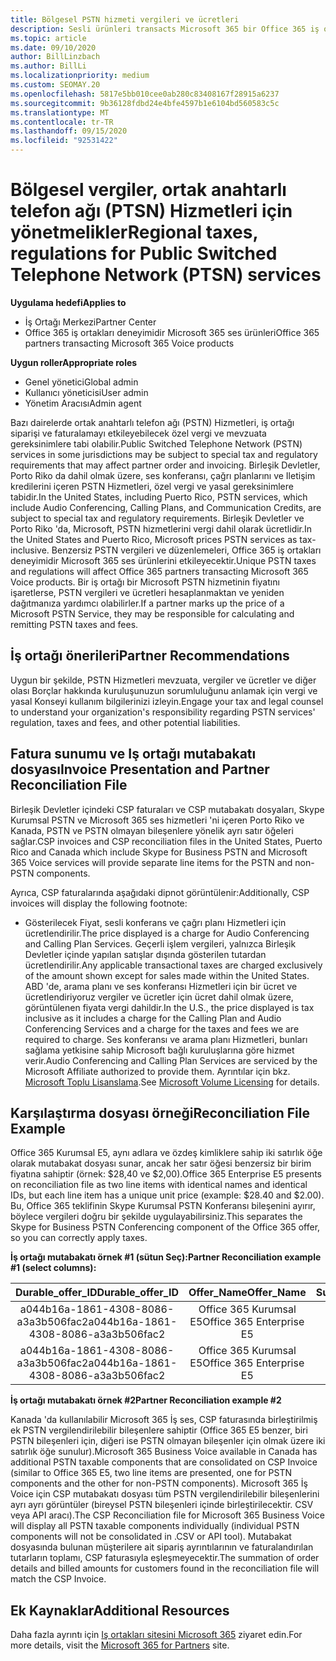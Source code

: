 ```yaml
---
title: Bölgesel PSTN hizmeti vergileri ve ücretleri
description: Sesli ürünleri transacts Microsoft 365 bir Office 365 iş ortağı olarak, PSTN Hizmetleri için bölgesel vergiler, ücretler veya yasal gereksinimlere tabi olabilirsiniz.
ms.topic: article
ms.date: 09/10/2020
author: BillLinzbach
ms.author: BillLi
ms.localizationpriority: medium
ms.custom: SEOMAY.20
ms.openlocfilehash: 5817e5bb010cee0ab280c83408167f28915a6237
ms.sourcegitcommit: 9b36128fdbd24e4bfe4597b1e6104bd560583c5c
ms.translationtype: MT
ms.contentlocale: tr-TR
ms.lasthandoff: 09/15/2020
ms.locfileid: "92531422"
---
```

# <a name="regional-taxes-regulations-for-public-switched-telephone-network-ptsn-services"></a><span data-ttu-id="21c07-103">Bölgesel vergiler, ortak anahtarlı telefon ağı (PTSN) Hizmetleri için yönetmelikler</span><span class="sxs-lookup"><span data-stu-id="21c07-103">Regional taxes, regulations for Public Switched Telephone Network (PTSN) services</span></span>

<span data-ttu-id="21c07-104">**Uygulama hedefi**</span><span class="sxs-lookup"><span data-stu-id="21c07-104">**Applies to**</span></span>

- <span data-ttu-id="21c07-105">İş Ortağı Merkezi</span><span class="sxs-lookup"><span data-stu-id="21c07-105">Partner Center</span></span>
- <span data-ttu-id="21c07-106">Office 365 iş ortakları deneyimidir Microsoft 365 ses ürünleri</span><span class="sxs-lookup"><span data-stu-id="21c07-106">Office 365 partners transacting Microsoft 365 Voice products</span></span>

<span data-ttu-id="21c07-107">**Uygun roller**</span><span class="sxs-lookup"><span data-stu-id="21c07-107">**Appropriate roles**</span></span>
-    <span data-ttu-id="21c07-108">Genel yönetici</span><span class="sxs-lookup"><span data-stu-id="21c07-108">Global admin</span></span>
-    <span data-ttu-id="21c07-109">Kullanıcı yöneticisi</span><span class="sxs-lookup"><span data-stu-id="21c07-109">User admin</span></span>
-    <span data-ttu-id="21c07-110">Yönetim Aracısı</span><span class="sxs-lookup"><span data-stu-id="21c07-110">Admin agent</span></span>

<span data-ttu-id="21c07-111">Bazı dairelerde ortak anahtarlı telefon ağı (PSTN) Hizmetleri, iş ortağı siparişi ve faturalamayı etkileyebilecek özel vergi ve mevzuata gereksinimlere tabi olabilir.</span><span class="sxs-lookup"><span data-stu-id="21c07-111">Public Switched Telephone Network (PSTN) services in some jurisdictions may be subject to special tax and regulatory requirements that may affect partner order and invoicing.</span></span> <span data-ttu-id="21c07-112">Birleşik Devletler, Porto Riko da dahil olmak üzere, ses konferansı, çağrı planlarını ve Iletişim kredilerini içeren PSTN Hizmetleri, özel vergi ve yasal gereksinimlere tabidir.</span><span class="sxs-lookup"><span data-stu-id="21c07-112">In the United States, including Puerto Rico, PSTN services, which include Audio Conferencing, Calling Plans, and Communication Credits, are subject to special tax and regulatory requirements.</span></span> <span data-ttu-id="21c07-113">Birleşik Devletler ve Porto Riko 'da, Microsoft, PSTN hizmetlerini vergi dahil olarak ücretlidir.</span><span class="sxs-lookup"><span data-stu-id="21c07-113">In the United States and Puerto Rico, Microsoft prices PSTN services as tax-inclusive.</span></span>  <span data-ttu-id="21c07-114">Benzersiz PSTN vergileri ve düzenlemeleri, Office 365 iş ortakları deneyimidir Microsoft 365 ses ürünlerini etkileyecektir.</span><span class="sxs-lookup"><span data-stu-id="21c07-114">Unique PSTN taxes and regulations will affect Office 365 partners transacting Microsoft 365 Voice products.</span></span>  <span data-ttu-id="21c07-115">Bir iş ortağı bir Microsoft PSTN hizmetinin fiyatını işaretlerse, PSTN vergileri ve ücretleri hesaplanmaktan ve yeniden dağıtmanıza yardımcı olabilirler.</span><span class="sxs-lookup"><span data-stu-id="21c07-115">If a partner marks up the price of a Microsoft PSTN Service, they may be responsible for calculating and remitting PSTN taxes and fees.</span></span>

## <a name="partner-recommendations"></a><span data-ttu-id="21c07-116">İş ortağı önerileri</span><span class="sxs-lookup"><span data-stu-id="21c07-116">Partner Recommendations</span></span>

<span data-ttu-id="21c07-117">Uygun bir şekilde, PSTN Hizmetleri mevzuata, vergiler ve ücretler ve diğer olası Borçlar hakkında kuruluşunuzun sorumluluğunu anlamak için vergi ve yasal Konseyi kullanım bilgilerinizi izleyin.</span><span class="sxs-lookup"><span data-stu-id="21c07-117">Engage your tax and legal counsel to understand your organization's responsibility regarding PSTN services' regulation, taxes and fees, and other potential liabilities.</span></span>

## <a name="invoice-presentation-and-partner-reconciliation-file"></a><span data-ttu-id="21c07-118">Fatura sunumu ve Iş ortağı mutabakatı dosyası</span><span class="sxs-lookup"><span data-stu-id="21c07-118">Invoice Presentation and Partner Reconciliation File</span></span>

<span data-ttu-id="21c07-119">Birleşik Devletler içindeki CSP faturaları ve CSP mutabakatı dosyaları, Skype Kurumsal PSTN ve Microsoft 365 ses hizmetleri 'ni içeren Porto Riko ve Kanada, PSTN ve PSTN olmayan bileşenlere yönelik ayrı satır öğeleri sağlar.</span><span class="sxs-lookup"><span data-stu-id="21c07-119">CSP invoices and CSP reconciliation files in the United States, Puerto Rico and Canada which include Skype for Business PSTN and Microsoft 365 Voice services will provide separate line items for the PSTN and non-PSTN components.</span></span>

<span data-ttu-id="21c07-120">Ayrıca, CSP faturalarında aşağıdaki dipnot görüntülenir:</span><span class="sxs-lookup"><span data-stu-id="21c07-120">Additionally, CSP invoices will display the following footnote:</span></span>

* <span data-ttu-id="21c07-121">Gösterilecek Fiyat, sesli konferans ve çağrı planı Hizmetleri için ücretlendirilir.</span><span class="sxs-lookup"><span data-stu-id="21c07-121">The price displayed is a charge for Audio Conferencing and Calling Plan Services.</span></span>  <span data-ttu-id="21c07-122">Geçerli işlem vergileri, yalnızca Birleşik Devletler içinde yapılan satışlar dışında gösterilen tutardan ücretlendirilir.</span><span class="sxs-lookup"><span data-stu-id="21c07-122">Any applicable transactional taxes are charged exclusively of the amount shown except for sales made within the United States.</span></span>  <span data-ttu-id="21c07-123">ABD 'de, arama planı ve ses konferansı Hizmetleri için bir ücret ve ücretlendiriyoruz vergiler ve ücretler için ücret dahil olmak üzere, görüntülenen fiyata vergi dahildir.</span><span class="sxs-lookup"><span data-stu-id="21c07-123">In the U.S., the price displayed is tax inclusive as it includes a charge for the Calling Plan and Audio Conferencing Services and a charge for the taxes and fees we are required to charge.</span></span>  <span data-ttu-id="21c07-124">Ses konferansı ve arama planı Hizmetleri, bunları sağlama yetkisine sahip Microsoft bağlı kuruluşlarına göre hizmet verir.</span><span class="sxs-lookup"><span data-stu-id="21c07-124">Audio Conferencing and Calling Plan Services are serviced by the Microsoft Affiliate authorized to provide them.</span></span>  <span data-ttu-id="21c07-125">Ayrıntılar için bkz. [Microsoft Toplu Lisanslama](https://go.microsoft.com/fwlink/?LinkId=690247).</span><span class="sxs-lookup"><span data-stu-id="21c07-125">See [Microsoft Volume Licensing](https://go.microsoft.com/fwlink/?LinkId=690247) for details.</span></span>

## <a name="reconciliation-file-example"></a><span data-ttu-id="21c07-126">Karşılaştırma dosyası örneği</span><span class="sxs-lookup"><span data-stu-id="21c07-126">Reconciliation File Example</span></span>

<span data-ttu-id="21c07-127">Office 365 Kurumsal E5, aynı adlara ve özdeş kimliklere sahip iki satırlık öğe olarak mutabakat dosyası sunar, ancak her satır öğesi benzersiz bir birim fiyatına sahiptir (örnek: $28,40 ve $2,00).</span><span class="sxs-lookup"><span data-stu-id="21c07-127">Office 365 Enterprise E5 presents on reconciliation file as two line items with identical names and identical IDs, but each line item has a unique unit price (example: $28.40 and $2.00).</span></span> <span data-ttu-id="21c07-128">Bu, Office 365 teklifinin Skype Kurumsal PSTN Konferansı bileşenini ayırır, böylece vergileri doğru bir şekilde uygulayabilirsiniz.</span><span class="sxs-lookup"><span data-stu-id="21c07-128">This separates the Skype for Business PSTN Conferencing component of the Office 365 offer, so you can correctly apply taxes.</span></span>

<span data-ttu-id="21c07-129">**İş ortağı mutabakatı örnek #1 (sütun Seç):**</span><span class="sxs-lookup"><span data-stu-id="21c07-129">**Partner Reconciliation example #1 (select columns):**</span></span>

|<span data-ttu-id="21c07-130">**Durable_offer_ID**</span><span class="sxs-lookup"><span data-stu-id="21c07-130">**Durable_offer_ID**</span></span>|<span data-ttu-id="21c07-131">**Offer_Name**</span><span class="sxs-lookup"><span data-stu-id="21c07-131">**Offer_Name**</span></span>|<span data-ttu-id="21c07-132">**Subscription_Start_Date**</span><span class="sxs-lookup"><span data-stu-id="21c07-132">**Subscription_Start_Date**</span></span>|<span data-ttu-id="21c07-133">**Subscription_End_Date**</span><span class="sxs-lookup"><span data-stu-id="21c07-133">**Subscription_End_Date**</span></span>|<span data-ttu-id="21c07-134">**Charge_Start_Date**</span><span class="sxs-lookup"><span data-stu-id="21c07-134">**Charge_Start_Date**</span></span>|<span data-ttu-id="21c07-135">**Charge_End_Date**</span><span class="sxs-lookup"><span data-stu-id="21c07-135">**Charge_End_Date**</span></span>|<span data-ttu-id="21c07-136">**Charge_Type**</span><span class="sxs-lookup"><span data-stu-id="21c07-136">**Charge_Type**</span></span>|<span data-ttu-id="21c07-137">**Unit_Price**</span><span class="sxs-lookup"><span data-stu-id="21c07-137">**Unit_Price**</span></span>|
|:----:|:----:|:----:|:----:|:----:|:----:|:----:|:----:|
|<span data-ttu-id="21c07-138">a044b16a-1861-4308-8086-a3a3b506fac2</span><span class="sxs-lookup"><span data-stu-id="21c07-138">a044b16a-1861-4308-8086-a3a3b506fac2</span></span>   |<span data-ttu-id="21c07-139">Office 365 Kurumsal E5</span><span class="sxs-lookup"><span data-stu-id="21c07-139">Office 365 Enterprise E5</span></span>   |<span data-ttu-id="21c07-140">8/10/2019 0:00</span><span class="sxs-lookup"><span data-stu-id="21c07-140">8/10/2019 0:00</span></span>   |<span data-ttu-id="21c07-141">8/11/2019 0:00</span><span class="sxs-lookup"><span data-stu-id="21c07-141">8/11/2019 0:00</span></span>   |<span data-ttu-id="21c07-142">8/11/2019 0:00</span><span class="sxs-lookup"><span data-stu-id="21c07-142">8/11/2019 0:00</span></span>|<span data-ttu-id="21c07-143">9/10/2019 0:00</span><span class="sxs-lookup"><span data-stu-id="21c07-143">9/10/2019 0:00</span></span>   |<span data-ttu-id="21c07-144">Bisiklet ücreti</span><span class="sxs-lookup"><span data-stu-id="21c07-144">Cycle fee</span></span>   |<span data-ttu-id="21c07-145">28,40</span><span class="sxs-lookup"><span data-stu-id="21c07-145">28.40</span></span>   |
|<span data-ttu-id="21c07-146">a044b16a-1861-4308-8086-a3a3b506fac2</span><span class="sxs-lookup"><span data-stu-id="21c07-146">a044b16a-1861-4308-8086-a3a3b506fac2</span></span>   |<span data-ttu-id="21c07-147">Office 365 Kurumsal E5</span><span class="sxs-lookup"><span data-stu-id="21c07-147">Office 365 Enterprise E5</span></span>   |<span data-ttu-id="21c07-148">8/10/2019 0:00</span><span class="sxs-lookup"><span data-stu-id="21c07-148">8/10/2019 0:00</span></span>   |<span data-ttu-id="21c07-149">8/11/2019 0:00</span><span class="sxs-lookup"><span data-stu-id="21c07-149">8/11/2019 0:00</span></span>   |<span data-ttu-id="21c07-150">8/11/2019 0:00</span><span class="sxs-lookup"><span data-stu-id="21c07-150">8/11/2019 0:00</span></span>   |<span data-ttu-id="21c07-151">9/10/2019 0:00</span><span class="sxs-lookup"><span data-stu-id="21c07-151">9/10/2019 0:00</span></span>   |<span data-ttu-id="21c07-152">Bisiklet ücreti</span><span class="sxs-lookup"><span data-stu-id="21c07-152">Cycle fee</span></span>   |<span data-ttu-id="21c07-153">2,00</span><span class="sxs-lookup"><span data-stu-id="21c07-153">2.00</span></span>   |

<span data-ttu-id="21c07-154">**İş ortağı mutabakatı örnek #2**</span><span class="sxs-lookup"><span data-stu-id="21c07-154">**Partner Reconciliation example #2**</span></span>

<span data-ttu-id="21c07-155">Kanada 'da kullanılabilir Microsoft 365 İş ses, CSP faturasında birleştirilmiş ek PSTN vergilendirilebilir bileşenlere sahiptir (Office 365 E5 benzer, biri PSTN bileşenleri için, diğeri ise PSTN olmayan bileşenler için olmak üzere iki satırlık öğe sunulur).</span><span class="sxs-lookup"><span data-stu-id="21c07-155">Microsoft 365 Business Voice available in Canada has additional PSTN taxable components that are consolidated on CSP Invoice (similar to Office 365 E5, two line items are presented, one for PSTN components and the other for non-PSTN components).</span></span>  <span data-ttu-id="21c07-156">Microsoft 365 İş Voice için CSP mutabakatı dosyası tüm PSTN vergilendirilebilir bileşenlerini ayrı ayrı görüntüler (bireysel PSTN bileşenleri içinde birleştirilecektir. CSV veya API aracı).</span><span class="sxs-lookup"><span data-stu-id="21c07-156">The CSP Reconciliation file for Microsoft 365 Business Voice will display all PSTN taxable components individually (individual PSTN components will not be consolidated in .CSV or API tool).</span></span>  <span data-ttu-id="21c07-157">Mutabakat dosyasında bulunan müşterilere ait sipariş ayrıntılarının ve faturalandırılan tutarların toplamı, CSP faturasıyla eşleşmeyecektir.</span><span class="sxs-lookup"><span data-stu-id="21c07-157">The summation of order details and billed amounts for customers found in the reconciliation file will match the CSP Invoice.</span></span>

## <a name="additional-resources"></a><span data-ttu-id="21c07-158">Ek Kaynaklar</span><span class="sxs-lookup"><span data-stu-id="21c07-158">Additional Resources</span></span>
<span data-ttu-id="21c07-159">Daha fazla ayrıntı için [Iş ortakları sitesini Microsoft 365](https://www.microsoft.com/microsoft-365/partners/) ziyaret edin.</span><span class="sxs-lookup"><span data-stu-id="21c07-159">For more details, visit the [Microsoft 365 for Partners](https://www.microsoft.com/microsoft-365/partners/) site.</span></span>

